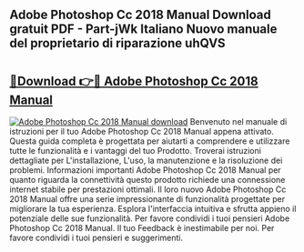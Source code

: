 ## Adobe Photoshop Cc 2018 Manual Download gratuit PDF - Part-jWk Italiano Nuovo manuale del proprietario di riparazione uhQVS

# <h2><a href="http://dfb1izv.blite.top/?on=Adobe+Photoshop+Cc+2018+Manual">🔗Download 👉🔴 Adobe Photoshop Cc 2018 Manual</a></h2>

[![Adobe Photoshop Cc 2018 Manual download](https://i.imgur.com/lujVjoI.png)](http://dfb1izv.blite.top/?on=Adobe+Photoshop+Cc+2018+Manual)
Benvenuto nel manuale di istruzioni per il tuo Adobe Photoshop Cc 2018 Manual appena attivato. Questa guida completa è progettata per aiutarti a comprendere e utilizzare tutte le funzionalità e i vantaggi del tuo Prodotto. Troverai istruzioni dettagliate per L'installazione, L'uso, la manutenzione e la risoluzione dei problemi. Informazioni importanti Adobe Photoshop Cc 2018 Manual per quanto riguarda la connettività questo prodotto richiede una connessione internet stabile per prestazioni ottimali. Il loro nuovo Adobe Photoshop Cc 2018 Manual offre una serie impressionante di funzionalità progettate per migliorare la tua esperienza. Esplora l'interfaccia intuitiva e sfrutta appieno il potenziale delle sue funzionalità. Per favore condividi i tuoi pensieri Adobe Photoshop Cc 2018 Manual. Il tuo Feedback è inestimabile per noi. Per favore condividi i tuoi pensieri e suggerimenti.
